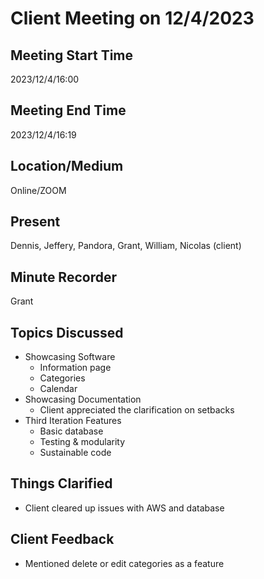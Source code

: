 # Client Meeting on 12/4/2023

## Meeting Start Time

2023/12/4/16:00

## Meeting End Time

2023/12/4/16:19

## Location/Medium

Online/ZOOM

## Present

Dennis, Jeffery, Pandora, Grant, William, Nicolas (client)

## Minute Recorder

Grant

## Topics Discussed
* Showcasing Software
  * Information page
  * Categories
  * Calendar
* Showcasing Documentation
  * Client appreciated the clarification on setbacks
* Third Iteration Features
  * Basic database
  * Testing & modularity
  * Sustainable code

## Things Clarified
  * Client cleared up issues with AWS and database

## Client Feedback
* Mentioned delete or edit categories as a feature
